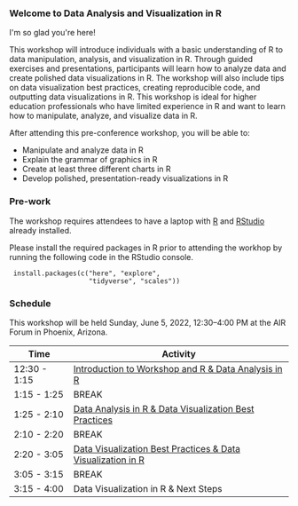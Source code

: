 ### Welcome to Data Analysis and Visualization in R

I'm so glad you're here! 

This workshop will introduce individuals with a basic understanding of R to data manipulation, analysis, and visualization in R. Through guided exercises and presentations, participants will learn how to analyze data and create polished data visualizations in R. The workshop will also include tips on data visualization best practices, creating reproducible code, and outputting data visualizations in R. This workshop is ideal for higher education professionals who have limited experience in R and want to learn how to manipulate, analyze, and visualize data in R.

After attending this pre-conference workshop, you will be able to:
- Manipulate and analyze data in R
- Explain the grammar of graphics in R
- Create at least three different charts in R
- Develop polished, presentation-ready visualizations in R


### Pre-work

The workshop requires attendees to have a laptop with [R](https://www.r-project.org/) and [RStudio](https://www.rstudio.com/) already installed.

Please install the required packages in R prior to attending the workhop by running the following code in the RStudio console.

```
 install.packages(c("here", "explore", 
                    "tidyverse", "scales"))
```


### Schedule

This workshop will be held Sunday, June 5, 2022, 12:30–4:00 PM at the AIR Forum in Phoenix, Arizona.

| Time | Activity |
| ----------- | ----------- |
| 12:30 - 1:15 | [Introduction to Workshop and R & Data Analysis in R](part-1.md) |
| 1:15 - 1:25 | BREAK |
| 1:25 - 2:10 | [Data Analysis in R & Data Visualization Best Practices](part-2.md) |
| 2:10 - 2:20 | BREAK |
| 2:20 - 3:05 | [Data Visualization Best Practices & Data Visualization in R](part-3.md) |
| 3:05 - 3:15 | BREAK |
| 3:15 - 4:00 | Data Visualization in R & Next Steps |


